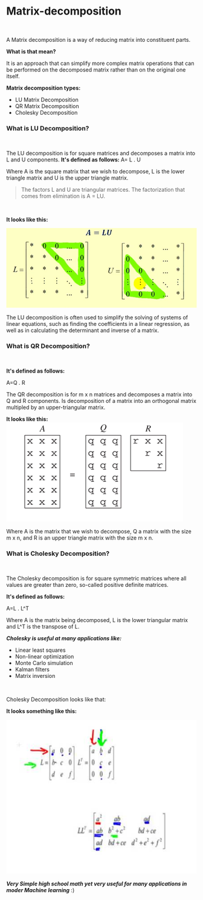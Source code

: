# Matrix-decomposition
<br>

A Matrix decomposition is a way of reducing matrix into constituent parts.
<br>

**What is that mean?**
<br>

It is an approach that can simplify more complex matrix operations that can be performed on the decomposed matrix rather than on the original one itself.
<br>

**Matrix decomposition types:**
<br>

* LU Matrix Decomposition
* QR Matrix Decomposition
* Cholesky Decomposition

### What is LU Decomposition?
<br>

The LU decomposition is for square matrices and decomposes a matrix into L and U components.
**It's defined as follows:**
A= L . U

Where A is the square matrix that we wish to decompose, L is the lower triangle matrix and U is the upper triangle matrix.

> The factors L and U are triangular matrices. The factorization that comes from elimination is A = LU.
<br>

**It looks like this:**
<br>

![LU Decomposition](https://github.com/samiarja/Matrix-decomposition/blob/master/lu-decomp.PNG)

The LU decomposition is often used to simplify the solving of systems of linear equations, such as finding the coefficients in a linear regression, as well as in calculating the determinant and inverse of a matrix.
<br>

### What is QR Decomposition?
<br>

**It's defined as follows:**
<br>


A=Q . R

The QR decomposition is for m x n matrices and decomposes a matrix into Q and R components.
Is decomposition of a matrix into an orthogonal matrix multipled by an upper-triangular matrix. 
<br>

**It looks like this:**
![Qr Decomposition](https://github.com/samiarja/Matrix-decomposition/blob/master/qr-decomp.PNG)
<br>

Where A is the matrix that we wish to decompose, Q a matrix with the size m x n, and R is an upper triangle matrix with the size m x n.
<br>

### What is Cholesky Decomposition?
<br>

The Cholesky decomposition is for square symmetric matrices where all values are greater than zero, so-called positive definite matrices.
<br>


**It's defined as follows:**
<br>


A=L . L^T

Where A is the matrix being decomposed, L is the lower triangular matrix and L^T is the transpose of L.
<br>


***Cholesky is useful at many applications like:***
<br>

* Linear least squares
* Non-linear optimization
* Monte Carlo simulation
* Kalman filters
* Matrix inversion
<br>

Cholesky Decomposition looks like that:
<br>

**It looks something like this:**
<br>

![Cholesky Decomposition](https://github.com/samiarja/Matrix-decomposition/blob/master/cholesky-decomp.PNG)
<br>

***Very Simple high school math yet very useful for many applications in moder Machine learning*** :)
<br>





